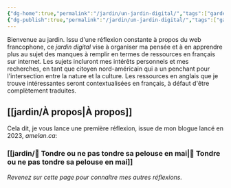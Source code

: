 ```yaml
---
{"dg-home":true,"permalink":"/jardin/un-jardin-digital/","tags":["gardenEntry"]}
{"dg-publish":true,"permalink":"/jardin/un-jardin-digital/","tags":["gardenEntry"]}
---
```


Bienvenue au jardin.
Issu d'une réflexion constante à propos du web francophone, ce *jardin digital* vise à organiser ma pensée et à en apprendre plus au sujet des manques à remplir en termes de ressources en français sur internet. 
Les sujets incluront mes intérêts personnels et mes recherches, en tant que citoyen nord-américain qui a un penchant pour l'intersection entre la nature et la culture. Les ressources en anglais que je trouve intéressantes seront contextualisées en français, à défaut d'être complètement traduites.
## [[jardin/À propos\|À propos]]

Cela dit, je vous lance une première réflexion, issue de mon blogue lancé en 2023, *amelan.ca*: 
### [[jardin/🍅 Tondre ou ne pas tondre sa pelouse en mai\|🍅 Tondre ou ne pas tondre sa pelouse en mai]]

*Revenez sur cette page pour connaître mes autres réflexions.*
